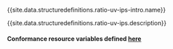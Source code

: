 {{site.data.structuredefinitions.ratio-uv-ips-intro.name}}

{{site.data.structuredefinitions.ratio-uv-ips.description}}

#### Conformance resource variables defined [here](http://wiki.hl7.org/index.php?title=IG_Publisher_Documentation#Jekyll)

